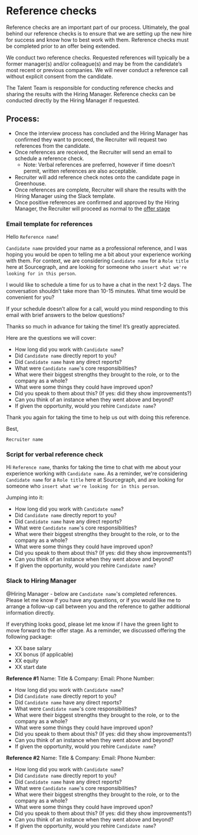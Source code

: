 # Reference checks

Reference checks are an important part of our process. Ultimately, the goal behind our reference checks is to ensure that we are setting up the new hire for success and know how to best work with them. Reference checks must be completed prior to an offer being extended.

We conduct two reference checks. Requested references will typically be a former manager(s) and/or colleague(s) and may be from the candidate’s most recent or previous companies. We will never conduct a reference call without explicit consent from the candidate.

The Talent Team is responsible for conducting reference checks and sharing the results with the Hiring Manager. Reference checks can be conducted directly by the Hiring Manager if requested.

## **Process:**

- Once the interview process has concluded and the Hiring Manager has confirmed they want to proceed, the Recruiter will request two references from the candidate.
- Once references are received, the Recruiter will send an email to schedule a reference check.
  - Note: Verbal references are preferred, however if time doesn’t permit, written references are also acceptable.
- Recruiter will add reference check notes onto the candidate page in Greenhouse.
- Once references are complete, Recruiter will share the results with the Hiring Manager using the Slack template.
- Once positive references are confirmed and approved by the Hiring Manager, the Recruiter will proceed as normal to the [offer stage](extending_an_offer.md#offer-stage)

### Email template for references

Hello `Reference name`!

`Candidate name` provided your name as a professional reference, and I was hoping you would be open to telling me a bit about your experience working with them. For context, we are considering `Candidate name` for a `Role title` here at Sourcegraph, and are looking for someone who `insert what we're looking for in this person`.

I would like to schedule a time for us to have a chat in the next 1-2 days. The conversation shouldn’t take more than 10-15 minutes. What time would be convenient for you?

If your schedule doesn’t allow for a call, would you mind responding to this email with brief answers to the below questions?

Thanks so much in advance for taking the time! It’s greatly appreciated.

Here are the questions we will cover:

- How long did you work with `Candidate name`?
- Did `Candidate name` directly report to you?
- Did `Candidate name` have any direct reports?
- What were `Candidate name`'s core responsibilities?
- What were their biggest strengths they brought to the role, or to the company as a whole?
- What were some things they could have improved upon?
- Did you speak to them about this? (If yes: did they show improvements?)
- Can you think of an instance when they went above and beyond?
- If given the opportunity, would you rehire `Candidate name`?

Thank you again for taking the time to help us out with doing this reference.

Best,

`Recruiter name`

### Script for verbal reference check

Hi `Reference name`, thanks for taking the time to chat with me about your experience working with `Candidate name`. As a reminder, we're considering `Candidate name` for a `Role title` here at Sourcegraph, and are looking for someone who `insert what we're looking for in this person`.

Jumping into it:

- How long did you work with `Candidate name`?
- Did `Candidate name` directly report to you?
- Did `Candidate name` have any direct reports?
- What were `Candidate name`'s core responsibilities?
- What were their biggest strengths they brought to the role, or to the company as a whole?
- What were some things they could have improved upon?
- Did you speak to them about this? (If yes: did they show improvements?)
- Can you think of an instance when they went above and beyond?
- If given the opportunity, would you rehire `Candidate name`?

### Slack to Hiring Manager

@Hiring Manager - below are `Candidate name`'s completed references. Please let me know if you have any questions, or if you would like me to arrange a follow-up call between you and the reference to gather additional information directly.

If everything looks good, please let me know if I have the green light to move forward to the offer stage. As a reminder, we discussed offering the following package:

- XX base salary
- XX bonus (if applicable)
- XX equity
- XX start date

**Reference #1**
Name:
Title & Company:
Email:
Phone Number:

- How long did you work with `Candidate name`?
- Did `Candidate name` directly report to you?
- Did `Candidate name` have any direct reports?
- What were `Candidate name`'s core responsibilities?
- What were their biggest strengths they brought to the role, or to the company as a whole?
- What were some things they could have improved upon?
- Did you speak to them about this? (If yes: did they show improvements?)
- Can you think of an instance when they went above and beyond?
- If given the opportunity, would you rehire `Candidate name`?

**Reference #2**
Name:
Title & Company:
Email:
Phone Number:

- How long did you work with `Candidate name`?
- Did `Candidate name` directly report to you?
- Did `Candidate name` have any direct reports?
- What were `Candidate name`'s core responsibilities?
- What were their biggest strengths they brought to the role, or to the company as a whole?
- What were some things they could have improved upon?
- Did you speak to them about this? (If yes: did they show improvements?)
- Can you think of an instance when they went above and beyond?
- If given the opportunity, would you rehire `Candidate name`?
